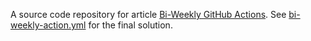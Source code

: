A source code repository for article [Bi-Weekly GitHub Actions](https://medium.com/@VeselyCodes/bi-weekly-github-actions-7bea6be7bd96). See [bi-weekly-action.yml](https://github.com/wham/bi-weekly-action/blob/main/.github/workflows/bi-weekly-action.yml) for the final solution.